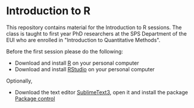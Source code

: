 # Introduction to R 

This repository contains material for the Introduction to R sessions. The class is taught to first year PhD researchers at the SPS Department of the EUI who are enrolled in "Introduction to Quantitative Methods".


Before the first session please do the following:


- Download and install [R](https://cran.stat.unipd.it) on your personal computer
- Download and install [RStudio](https://rstudio.com/products/rstudio/download/#download) on your personal computer

Optionally,

- Download the text editor [SublimeText3](https://www.sublimetext.com/3), open it and install the package [Package control](https://packagecontrol.io/installation)